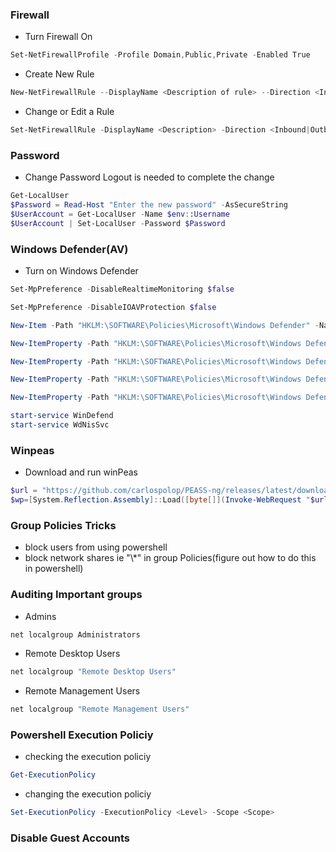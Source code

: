 
### Firewall
 - Turn Firewall On
```powershell
Set-NetFirewallProfile -Profile Domain,Public,Private -Enabled True
```
 - Create New Rule
 ```powershell
New-NetFirewallRule --DisplayName <Description of rule> --Direction <Inbound|Outbound> --LocalPort <port number> --Action <Allow|Block> 
 ```

 - Change or Edit a Rule
 ```powershell
Set-NetFirewallRule -DisplayName <Description> -Direction <Inbound|Outbound> -LocalPort <LocalPort> -Action <Allow|Block>
 ```

### Password
 - Change Password
Logout is needed to complete the change

```powershell
Get-LocalUser
$Password = Read-Host "Enter the new password" -AsSecureString
$UserAccount = Get-LocalUser -Name $env::Username
$UserAccount | Set-LocalUser -Password $Password
```

### Windows Defender(AV)
- Turn on Windows Defender
```powershell
Set-MpPreference -DisableRealtimeMonitoring $false

Set-MpPreference -DisableIOAVProtection $false

New-Item -Path "HKLM:\SOFTWARE\Policies\Microsoft\Windows Defender" -Name "Real-Time Protection" -Force

New-ItemProperty -Path "HKLM:\SOFTWARE\Policies\Microsoft\Windows Defender\Real-Time Protection" -Name "DisableBehaviorMonitoring" -Value 0 -PropertyType DWORD -Force

New-ItemProperty -Path "HKLM:\SOFTWARE\Policies\Microsoft\Windows Defender\Real-Time Protection" -Name "DisableOnAccessProtection" -Value 0 -PropertyType DWORD -Force

New-ItemProperty -Path "HKLM:\SOFTWARE\Policies\Microsoft\Windows Defender\Real-Time Protection" -Name "DisableScanOnRealtimeEnable" -Value 0 -PropertyType DWORD -Force

New-ItemProperty -Path "HKLM:\SOFTWARE\Policies\Microsoft\Windows Defender" -Name "DisableAntiSpyware" -Value 0 -PropertyType DWORD -Force

start-service WinDefend
start-service WdNisSvc	
```

### Winpeas

 - Download and run winPeas
```powershell 
$url = "https://github.com/carlospolop/PEASS-ng/releases/latest/download/winPEASany_ofs.exe"
$wp=[System.Reflection.Assembly]::Load([byte[]](Invoke-WebRequest "$url" -UseBasicParsing | Select-Object -ExpandProperty Content)); [winPEAS.Program]::Main("log")
```

### Group Policies Tricks

 - block users from using powershell
 - block network shares ie "\\*" in group Policies(figure out how to do this in powershell)


<!-- ### Active Directory -->

<!--  - --> 

<!-- ### Check Scheduled Tasks -->

<!--  - --> 

<!-- ### Group Policiy -->

<!--  - --> 

### Auditing Important groups

  - Admins

```cmd
net localgroup Administrators
```

  - Remote Desktop Users

```cmd
net localgroup "Remote Desktop Users"
```

  - Remote Management Users

```cmd
net localgroup "Remote Management Users"
```

### Powershell Execution Policiy

  - checking the execution policiy
```powershell
Get-ExecutionPolicy
```

  - changing the execution policiy
```powershell
Set-ExecutionPolicy -ExecutionPolicy <Level> -Scope <Scope>
```

### Disable Guest Accounts 
